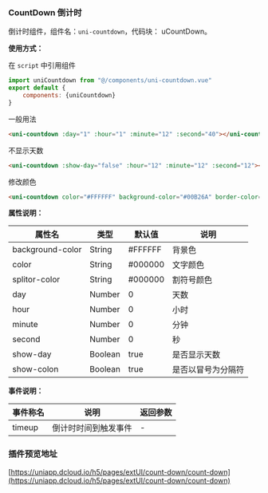 ### CountDown 倒计时

倒计时组件，组件名：``uni-countdown``，代码块： uCountDown。

**使用方式：**

在 ``script`` 中引用组件 

```javascript
import uniCountdown from "@/components/uni-countdown.vue"
export default {
    components: {uniCountdown}
}
```

一般用法

```html
<uni-countdown :day="1" :hour="1" :minute="12" :second="40"></uni-countdown>
```

不显示天数

```html
<uni-countdown :show-day="false" :hour="12" :minute="12" :second="12"></uni-countdown>
```

修改颜色

```html
<uni-countdown color="#FFFFFF" background-color="#00B26A" border-color="#00B26A" :day="1" :hour="2" :minute="30" :second="0"></uni-countdown>
```

**属性说明：**

|属性名|类型|默认值	|说明|
|---|----|---|---|
|background-color|String|#FFFFFF|背景色|
|color	|String	|#000000|文字颜色|
|splitor-color|String|#000000|割符号颜色|
|day|Number|0|天数|
|hour|Number|0|小时|
|minute|Number|0|分钟|
|second|Number|0|秒|
|show-day|Boolean|true|是否显示天数|
|show-colon|Boolean|true|是否以冒号为分隔符|

**事件说明：**

|事件称名|说明|返回参数|
|---|----|---|
|timeup|倒计时时间到触发事件|-|

### 插件预览地址

[https://uniapp.dcloud.io/h5/pages/extUI/count-down/count-down](https://uniapp.dcloud.io/h5/pages/extUI/count-down/count-down)